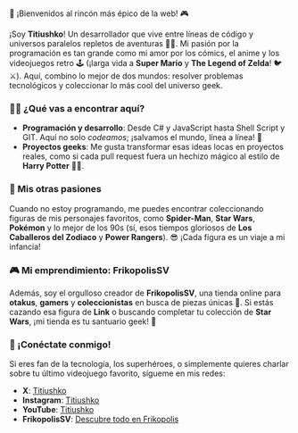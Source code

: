 👾 ¡Bienvenidos al rincón más épico de la web! 🎮

¡Soy **Titiushko**! Un desarrollador que vive entre líneas de código y universos paralelos repletos de aventuras 🦸‍♂️. Mi pasión por la programación es tan grande como mi amor por los cómics, el anime y los videojuegos retro 🕹️ (¡larga vida a **Super Mario** y **The Legend of Zelda**! 🐦⚔️). Aquí, combino lo mejor de dos mundos: resolver problemas tecnológicos y coleccionar lo más cool del universo geek.

### 🧑‍💻 ¿Qué vas a encontrar aquí?
- **Programación y desarrollo**: Desde C# y JavaScript hasta Shell Script y GIT. Aquí no solo *codeamos*; ¡salvamos el mundo, línea a línea! 🚀
- **Proyectos geeks**: Me gusta transformar esas ideas locas en proyectos reales, como si cada pull request fuera un hechizo mágico al estilo de **Harry Potter** 🧙‍♂️.

### 👾 Mis otras pasiones
Cuando no estoy programando, me puedes encontrar coleccionando figuras de mis personajes favoritos, como **Spider-Man**, **Star Wars**, **Pokémon** y lo mejor de los 90s (sí, esos tiempos gloriosos de **Los Caballeros del Zodiaco** y **Power Rangers**). 😎 ¡Cada figura es un viaje a mi infancia!

### 🎮 Mi emprendimiento: **FrikopolisSV**
Además, soy el orgulloso creador de **FrikopolisSV**, una tienda online para **otakus**, **gamers** y **coleccionistas** en busca de piezas únicas 🎉. Si estás cazando esa figura de **Link** o buscando completar tu colección de **Star Wars**, ¡mi tienda es tu santuario geek! 🛒

### 🌟 ¡Conéctate conmigo!
Si eres fan de la tecnología, los superhéroes, o simplemente quieres charlar sobre tu último videojuego favorito, sígueme en mis redes:
- **X**: [Titiushko](https://x.com/titiushko)
- **Instagram**: [Titiushko](https://www.instagram.com/titiushko)
- **YouTube**: [Titiushko](https://www.youtube.com/@titiushko)
- **FrikopolisSV**: [Descubre todo en Frikopolis](https://linktr.ee/FrikopolisSV)
